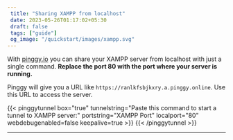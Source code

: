 ```yaml
---
 title: "Sharing XAMPP from localhost" 
 date: 2023-05-26T01:17:02+05:30 
 draft: false 
 tags: ["guide"]
 og_image: "/quickstart/images/xampp.svg"
---
```


With [pinggy.io](https://pinggy.io) you can share your XAMPP server from localhost with just a single command. **Replace the port 80 with the port where your server is running.**

Pinggy will give you a URL like `https://ranlkfsbjkxry.a.pinggy.online`. Use this URL to access the server.

{{< pinggytunnel box="true" tunnelstring="Paste this command to start a tunnel to XAMPP server:" portstring="XAMPP Port" localport="80" webdebugenabled=false keepalive=true >}}
{{< /pinggytunnel >}}

<hr>
